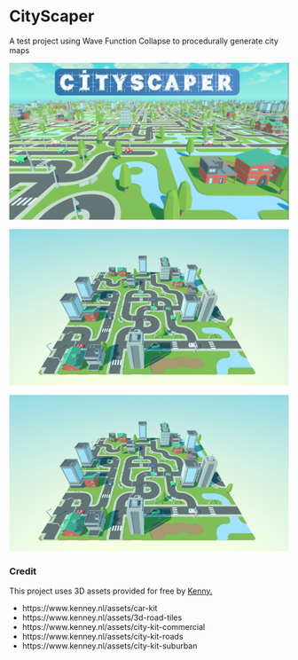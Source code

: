 # CityScaper
A test project using Wave Function Collapse to procedurally generate city maps

![Cover Image](Screenshots/CoverImage.png)

![Screenshot 1](Screenshots/Screenshot1.png)

<p align="center">
  <img src="Screenshots/Screenshot1.png" />
</p>

### Credit

This project uses 3D assets provided for free by [Kenny.](https://www.kenney.nl/)

<ul>
  <li>https://www.kenney.nl/assets/car-kit</li>
  <li>https://www.kenney.nl/assets/3d-road-tiles</li>
  <li>https://www.kenney.nl/assets/city-kit-commercial</li>
  <li>https://www.kenney.nl/assets/city-kit-roads</li>
  <li>https://www.kenney.nl/assets/city-kit-suburban</li>
</ul>
